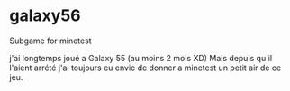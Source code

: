 # galaxy56
Subgame for minetest

j'ai longtemps joué a Galaxy 55 (au moins 2 mois XD)
Mais depuis qu'il l'aient arrété j'ai toujours eu envie de donner a minetest un petit air de ce jeu.
